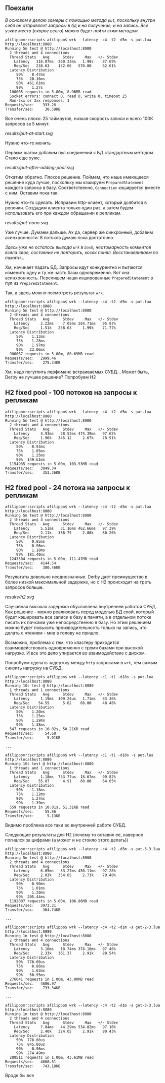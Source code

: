 ## Поехали
*В основом я делаю замеры с помощью метода `put`, поскольку внутри себя он отправляет запросы в бд и на получение, и на запись. Все узкие места (скорее всего) можно будет найти этим методом.* 

```shell
afilippomr:scripts afilippo$ wrk --latency -c4 -t2 -d5m -s put.lua http://localhost:8080
Running 5m test @ http://localhost:8080
  2 threads and 4 connections
  Thread Stats   Avg      Stdev     Max   +/- Stdev
    Latency   116.07ms  260.33ms   1.98s    87.69%
    Req/Sec   238.63    152.06   570.00     62.61%
  Latency Distribution
     50%    8.47ms
     75%   20.16ms
     90%  461.61ms
     99%    1.27s
  100005 requests in 5.00m, 8.96MB read
  Socket errors: connect 0, read 0, write 0, timeout 25
  Non-2xx or 3xx responses: 1
Requests/sec:    333.26
Transfer/sec:     30.59KB
```
Все очень плохо: 25 таймаутов, низкая скорость записи и всего 100К запросов за 5 минут.

*results/put-at-start.svg*

Нужно что-то менять

Первым шагом добавим пул соединений к БД стандартным методом.
Стало еще хуже.

*results/put-after-adding-pool.svg*

Откатим обратно. Плохое решение.
Поймем, что наше имеющееся решение куда лучше, поскольку мы кэшируем `PreparedStatement` каждого запроса в базу. Соответственно, `Connection` кэшируется вместе с ним. Оставим пока так.

Нужно что-то сделать. Исправим http-клиент, который долбится в реплики. Создадим клиента только один раз, а затем будем использовать его при каждом обращении к репликам.

*results/put-norm.svg*

Уже лучше. Думаем дальше.
Ах да, сервер же синхронный, добавим асинхронности. 8 потоков думаю пока достаточно.

*Здесь уже не осталось вывода `wrk` в `bash`, неатомарность коммитов взяла свое, состояние не повторить, косяк понял. Восстанавливаем по памяти...*

Хм, начинает падать БД. Запросы идут конкурентно и пытаются изменить одну и ту же часть базы одновременно. Вот она асинхронность.
Перепишем наши кэшированные `PreparedStatement` в пул из `PreparedStatement`.

Так, а здесь можно посмотреть результат `wrk`.

```shell
afilippomr:scripts afilippo$ wrk --latency -c4 -t2 -d5m -s put.lua http://localhost:8080
Running 5m test @ http://localhost:8080
  2 threads and 4 connections
  Thread Stats   Avg      Stdev     Max   +/- Stdev
    Latency     2.22ms    7.05ms 264.71ms   95.93%
    Req/Sec     1.51k   258.63     1.99k    71.77%
  Latency Distribution
     50%    1.13ms
     75%    1.28ms
     90%    1.97ms
     99%   23.06ms
  900067 requests in 5.00m, 80.69MB read
Requests/sec:   2999.46
Transfer/sec:    275.34KB
```

Хм, надо погуглить перфоманс встраиваемых СУБД... Может быть, Derby не лучшее решение?
Попробуем H2

## H2 fixed pool - 100 потоков на запросы к репликам
```shell
afilippomr:scripts afilippo$ wrk --latency -c4 -t2 -d5m -s put.lua http://localhost:8080
Running 5m test @ http://localhost:8080
  2 threads and 4 connections
  Thread Stats   Avg      Stdev     Max   +/- Stdev
    Latency     4.93ms   28.52ms 474.39ms   97.65%
    Req/Sec     1.96k   345.12     2.67k    78.91%
  Latency Distribution
     50%    0.93ms
     75%    1.05ms
     90%    1.25ms
     99%  149.61ms
  1154935 requests in 5.00m, 103.53MB read
Requests/sec:   3849.34
Transfer/sec:    353.36KB
```

## H2 fixed pool - 24 потока на запросы к репликам
```shell
afilippomr:scripts afilippo$ wrk --latency -c4 -t2 -d5m -s put.lua http://localhost:8080
Running 5m test @ http://localhost:8080
  2 threads and 4 connections
  Thread Stats   Avg      Stdev     Max   +/- Stdev
    Latency     5.51ms   31.16ms 462.66ms   97.39%
    Req/Sec     2.11k   388.79     2.80k    80.26%
  Latency Distribution
     50%    0.85ms
     75%    0.96ms
     90%    1.18ms
     99%  181.40ms
  1243504 requests in 5.00m, 111.47MB read
Requests/sec:   4144.54
Transfer/sec:    380.46KB
```

Результаты довольно неоднозначные. 
Derby дает преимущество в более низкой максимальной задержке, но с H2 происходит на треть запросов больше.

*results/h2.svg*

Случайная высокая задержка обусловлена внутренней работой СУБД. Как решение - можно реализовать перед моделью БД слой, который будет кэшировать все записи в базу в памяти, а в отдельном потоке писать их пачками уже непосредственно в базу. Но этим решением можно будет повысить производительность только на запись, что делать с чтением - мне в голову не пришло.

Возможно, проблема с тем, что кластеру приходится взаимодействовать одновременно с тремя базами при высокой нагрузке. И все это дело упирается во взаимодействие с диском.

Попробуем сделать задержку между `http` запросами в `wrk`, тем самым снизить нагрузку на СУБД.

```shell
afilippomr:scripts afilippo$ wrk --latency -c1 -t1 -d10s -s put.lua http://localhost:8080
Running 10s test @ http://localhost:8080
  1 threads and 1 connections
  Thread Stats   Avg      Stdev     Max   +/- Stdev
    Latency     1.19ms  109.24us   1.71ms   83.36%
    Req/Sec    54.55      5.02    60.00     48.48%
  Latency Distribution
     50%    1.20ms
     75%    1.25ms
     90%    1.29ms
     99%    1.38ms
  547 requests in 10.02s, 50.21KB read
Requests/sec:     54.60
Transfer/sec:      5.01KB

...

afilippomr:scripts afilippo$ wrk --latency -c1 -t1 -d10s -s put.lua http://localhost:8080
Running 10s test @ http://localhost:8080
  1 threads and 1 connections
  Thread Stats   Avg      Stdev     Max   +/- Stdev
    Latency     1.18ms  753.77us  18.67ms   99.82%
    Req/Sec    55.87      4.91    60.00     64.65%
  Latency Distribution
     50%    1.18ms
     75%    1.22ms
     90%    1.27ms
     99%    1.39ms
  559 requests in 10.01s, 51.31KB read
Requests/sec:     55.86
Transfer/sec:      5.13KB
```
Видимо проблема все таки во внутренней работе СУБД.

Следующие результаты для H2 (почему то оставил ее, наверное погнался за цифрами (а может и не стоило этого делать))

```shell
afilippomr:scripts afilippo$ wrk --latency -c4 -t2 -d5m -s put-3-3.lua http://localhost:8080
Running 5m test @ http://localhost:8080
  2 threads and 4 connections
  Thread Stats   Avg      Stdev     Max   +/- Stdev
    Latency     6.05ms   33.27ms 450.11ms   97.28%
    Req/Sec     2.03k   354.05     2.73k    79.40%
  Latency Distribution
     50%    0.90ms
     75%    1.01ms
     90%    1.20ms
     99%  205.44ms
  1192007 requests in 5.00m, 106.86MB read
Requests/sec:   3973.31
Transfer/sec:    364.74KB

...

afilippomr:scripts afilippo$ wrk --latency -c4 -t2 -d1m -s get-2-3.lua http://localhost:8080
Running 1m test @ http://localhost:8080
  2 threads and 4 connections
  Thread Stats   Avg      Stdev     Max   +/- Stdev
    Latency     3.16ms   18.74ms 378.18ms   97.46%
    Req/Sec     2.33k   361.37     2.91k    80.54%
  Latency Distribution
     50%  776.00us
     75%    0.86ms
     90%    1.03ms
     99%   50.95ms
  276641 requests in 1.00m, 43.00MB read
Requests/sec:   4606.97
Transfer/sec:    733.34KB

...

afilippomr:scripts afilippo$ wrk --latency -c4 -t2 -d1m -s get-3-3.lua http://localhost:8080
Running 1m test @ http://localhost:8080
  2 threads and 4 connections
  Thread Stats   Avg      Stdev     Max   +/- Stdev
    Latency     7.84ms   44.29ms 534.82ms   97.10%
    Req/Sec     2.40k   324.05     2.91k    90.43%
  Latency Distribution
     50%  778.00us
     75%  845.00us
     90%    0.96ms
     99%  274.49ms
  280511 requests in 1.00m, 43.61MB read
Requests/sec:   4668.81
Transfer/sec:    743.18KB
```

Вроде бы все
